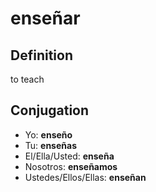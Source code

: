 # enseñar

## Definition
to teach

## Conjugation

- Yo: **enseño**
- Tu: **enseñas**
- El/Ella/Usted: **enseña**
- Nosotros: **enseñamos**
- Ustedes/Ellos/Ellas: **enseñan**